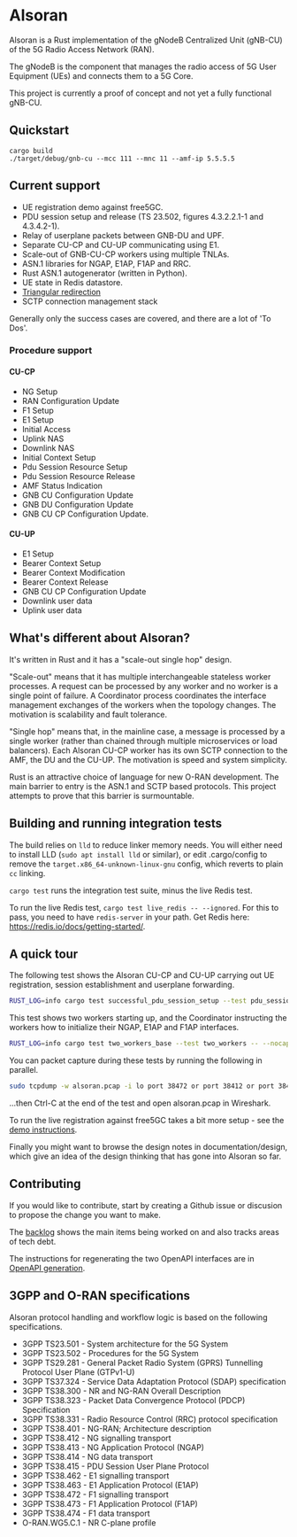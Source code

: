 # Alsoran

Alsoran is a Rust implementation of the gNodeB Centralized Unit (gNB-CU) of the 5G Radio Access Network (RAN).

The gNodeB is the component that manages the radio access of 5G User Equipment (UEs) and connects them to a 5G Core. 

This project is currently a proof of concept and not yet a fully functional gNB-CU.

## Quickstart
```
cargo build
./target/debug/gnb-cu --mcc 111 --mnc 11 --amf-ip 5.5.5.5
```

## Current support
- UE registration demo against free5GC.
- PDU session setup and release (TS 23.502, figures 4.3.2.2.1-1 and 4.3.4.2-1).
- Relay of userplane packets between GNB-DU and UPF.
- Separate CU-CP and CU-UP communicating using E1.
- Scale-out of GNB-CU-CP workers using multiple TNLAs.
- ASN.1 libraries for NGAP, E1AP, F1AP and RRC.
- Rust ASN.1 autogenerator (written in Python).
- UE state in Redis datastore.
- [Triangular redirection](documentation/design/triangular-redirection.md)
- SCTP connection management stack 

Generally only the success cases are covered, and there are a lot of 'To Dos'.

### Procedure support
#### CU-CP
-  NG Setup
-  RAN Configuration Update
-  F1 Setup
-  E1 Setup
-  Initial Access
-  Uplink NAS
-  Downlink NAS
-  Initial Context Setup
-  Pdu Session Resource Setup
-  Pdu Session Resource Release
-  AMF Status Indication
-  GNB CU Configuration Update
-  GNB DU Configuration Update
-  GNB CU CP Configuration Update.
#### CU-UP
-  E1 Setup
-  Bearer Context Setup
-  Bearer Context Modification
-  Bearer Context Release
-  GNB CU CP Configuration Update
-  Downlink user data
-  Uplink user data

## What's different about Alsoran?

It's written in Rust and it has a "scale-out single hop" design.

"Scale-out" means that it has multiple interchangeable stateless worker processes.  A request can be processed by any worker and no worker is a single point of failure.  A Coordinator process coordinates the interface management exchanges of the workers when the topology changes.  The motivation is scalability and fault tolerance.

"Single hop" means that, in the mainline case, a message is processed by a single worker (rather than chained through multiple microservices or load balancers).  Each Alsoran CU-CP worker has its own SCTP connection to the AMF, the DU and the CU-UP.  The motivation is speed and system simplicity.

Rust is an attractive choice of language for new O-RAN development.  The main barrier to entry is the ASN.1 and SCTP based protocols.  This project attempts to prove that this barrier is surmountable.


## Building and running integration tests

The build relies on `lld` to reduce linker memory needs.  You will either need to install LLD (`sudo apt install lld` or similar), or edit .cargo/config to remove the `target.x86_64-unknown-linux-gnu` config, which reverts to plain `cc` linking.

`cargo test` runs the integration test suite, minus the live Redis test.  

To run the live Redis test, `cargo test live_redis -- --ignored`.  For this to pass, you need to have `redis-server` in your path.  Get Redis here: https://redis.io/docs/getting-started/.

## A quick tour

The following test shows the Alsoran CU-CP and CU-UP carrying out UE registration, session establishment and userplane forwarding.
```sh
RUST_LOG=info cargo test successful_pdu_session_setup --test pdu_session -- --nocapture
```

This test shows two workers starting up, and the Coordinator instructing the workers how to initialize their NGAP, E1AP and F1AP interfaces.
```sh
RUST_LOG=info cargo test two_workers_base --test two_workers -- --nocapture
```

You can packet capture during these tests by running the following in parallel. 
```sh
sudo tcpdump -w alsoran.pcap -i lo port 38472 or port 38412 or port 38462 or port 38462 or port 2152
```
...then Ctrl-C at the end of the test and open alsoran.pcap in Wireshark.

To run the live registration against free5GC takes a bit more setup - see the [demo instructions](documentation/howto/free5GC-testing.md).

Finally you might want to browse the design notes in documentation/design, which give an idea of the design thinking that has gone into Alsoran so far.

## Contributing

If you would like to contribute, start by creating a Github issue or discusion to propose the change you want to make.

The [backlog](documentation/backlog.md) shows the main items being worked on and also tracks areas of tech debt. 

The instructions for regenerating the two OpenAPI interfaces are in [OpenAPI generation](documentation/howto/OpenAPI%20generation.md).

## 3GPP and O-RAN specifications

Alsoran protocol handling and workflow logic is based on the following specifications.  

-  3GPP TS23.501 - System architecture for the 5G System
-  3GPP TS23.502 - Procedures for the 5G System
-  3GPP TS29.281 - General Packet Radio System (GPRS) Tunnelling Protocol User Plane (GTPv1-U)
-  3GPP TS37.324 - Service Data Adaptation Protocol (SDAP) specification
-  3GPP TS38.300 - NR and NG-RAN Overall Description
-  3GPP TS38.323 - Packet Data Convergence Protocol (PDCP) Specification
-  3GPP TS38.331 - Radio Resource Control (RRC) protocol specification
-  3GPP TS38.401 - NG-RAN; Architecture description 
-  3GPP TS38.412 - NG signalling transport 
-  3GPP TS38.413 - NG Application Protocol (NGAP)
-  3GPP TS38.414 - NG data transport
-  3GPP TS38.415 - PDU Session User Plane Protocol
-  3GPP TS38.462 - E1 signalling transport
-  3GPP TS38.463 - E1 Application Protocol (E1AP)
-  3GPP TS38.472 - F1 signalling transport
-  3GPP TS38.473 - F1 Application Protocol (F1AP)
-  3GPP TS38.474 - F1 data transport
-  O-RAN.WG5.C.1 - NR C-plane profile
